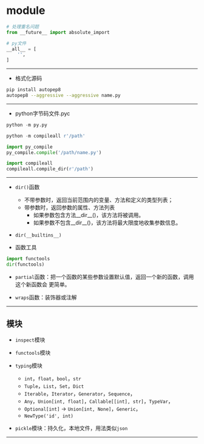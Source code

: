 # module

```py
# 处理重名问题
from __future__ import absolute_import
```

```py
# py文件
__all__ = [
    '',
]

```



---


- 格式化源码
```sh
pip install autopep8
autopep8 --aggressive --aggressive name.py

```
---
- python字节码文件.pyc
```py
python -m py.py

python -m compileall r'/path'

import py_compile
py_compile.compile('/path/name.py')

import compileall
compileall.compile_dir(r'/path')

```






---

- `dir()`函数
    - 不带参数时，返回当前范围内的变量、方法和定义的类型列表；
    - 带参数时，返回参数的属性、方法列表
        - 如果参数包含方法__dir__()，该方法将被调用。
        - 如果参数不包含__dir__()，该方法将最大限度地收集参数信息。

- `dir(__builtins__)`


- 函数工具
```py
import functools
dir(functools)


```
- `partial`函数：把一个函数的某些参数设置默认值，返回一个新的函数，调用这个新函数会 更简单。

- `wraps`函数：装饰器或注解

---
## 模块
- `inspect`模块
- `functools`模块
- `typing`模块
    - `int`，`float`，`bool`，`str`
    - `Tuple`，`List`，`Set`，`Dict`
    - `Iterable`，`Iterator`，`Generator`，`Sequence`，
    - `Any`，`Union[int, float]`，`Callable[[int], str]`，`TypeVar`，
    - `Optional[int]` -> `Union[int, None]`，`Generic`，
    - `NewType('id', int)`



- `pickle`模块：持久化，本地文件，用法类似`json`
---
